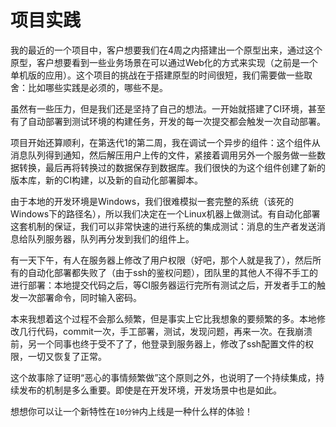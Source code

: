 # 项目实践

我的最近的一个项目中，客户想要我们在4周之内搭建出一个原型出来，通过这个原型，客户想要看到一些业务场景在可以通过Web化的方式来实现（之前是一个单机版的应用）。这个项目的挑战在于搭建原型的时间很短，我们需要做一些取舍：比如哪些实践是必须的，哪些不是。

虽然有一些压力，但是我们还是坚持了自己的想法。一开始就搭建了CI环境，甚至有了自动部署到测试环境的构建任务，开发的每一次提交都会触发一次自动部署。

项目开始还算顺利，在第迭代1的第二周，我在调试一个异步的组件：这个组件从消息队列得到通知，然后解压用户上传的文件，紧接着调用另外一个服务做一些数据转换，最后再将转换过的数据保存到数据库。我们很快的为这个组件创建了新的版本库，新的CI构建，以及新的自动化部署脚本。

由于本地的开发环境是Windows，我们很难模拟一套完整的系统（该死的Windows下的路径名），所以我们决定在一个Linux机器上做测试。有自动化部署这套机制的保证，我们可以非常快速的进行系统的集成测试：消息的生产者发送消息给队列服务器，队列再分发到我们的组件上。

有一天下午，有人在服务器上修改了用户权限（好吧，那个人就是我了），然后所有的自动化部署都失败了（由于ssh的鉴权问题），团队里的其他人不得不手工的进行部署：本地提交代码之后，等CI服务器运行完所有测试之后，开发者手工的触发一次部署命令，同时输入密码。

本来我想着这个过程不会那么频繁，但是事实上它比我想象的要频繁的多。本地修改几行代码，commit一次，手工部署，测试，发现问题，再来一次。在我崩溃前，另一个同事也终于受不了了，他登录到服务器上，修改了ssh配置文件的权限，一切又恢复了正常。

这个故事除了证明“恶心的事情频繁做”这个原则之外，也说明了一个持续集成，持续发布的机制是多么重要。即使是在开发环境，开发场景中也是如此。

想想你可以让一个新特性在`10分钟`内上线是一种什么样的体验！
